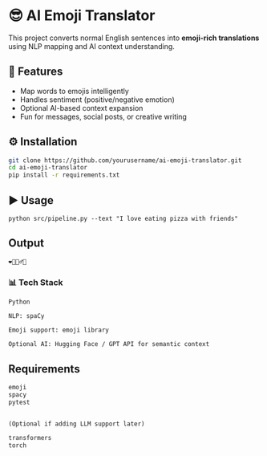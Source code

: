 # 😎 AI Emoji Translator

This project converts normal English sentences into **emoji-rich translations** using NLP mapping and AI context understanding.


## 🚀 Features
- Map words to emojis intelligently
- Handles sentiment (positive/negative emotion)
- Optional AI-based context expansion
- Fun for messages, social posts, or creative writing


## ⚙️ Installation
```bash
git clone https://github.com/yourusername/ai-emoji-translator.git
cd ai-emoji-translator
pip install -r requirements.txt
```

## ▶️ Usage
```
python src/pipeline.py --text "I love eating pizza with friends"
```

## Output
```
❤️🍕👯‍♂️🎉
```

### 📊 Tech Stack

```
Python

NLP: spaCy

Emoji support: emoji library

Optional AI: Hugging Face / GPT API for semantic context
```


## Requirements 

```txt
emoji
spacy
pytest


(Optional if adding LLM support later)

transformers
torch
```

